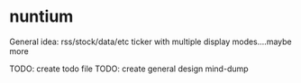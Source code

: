 # nuntium
General idea: rss/stock/data/etc ticker with multiple display modes....maybe more

TODO: create todo file
TODO: create general design mind-dump
